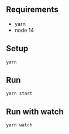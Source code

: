 ## Requirements
- yarn
- node 14

## Setup
```Shell
yarn
```

## Run
```Shell
yarn start
```

## Run with watch
```Shell
yarn watch
```

